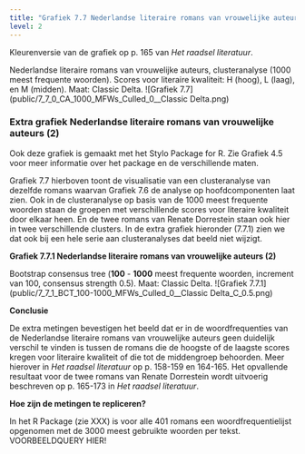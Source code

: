 ```yaml
---
title: "Grafiek 7.7 Nederlandse literaire romans van vrouwelijke auteurs (2)"
level: 2
---
```


Kleurenversie van de grafiek op p. 165 van *Het raadsel literatuur*.

Nederlandse literaire romans van vrouwelijke auteurs, clusteranalyse (1000 meest frequente woorden).
Scores voor literaire kwaliteit: H (hoog), L (laag), en M (midden). Maat: Classic Delta.
![Grafiek 7.7](public/7_7_0_CA_1000_MFWs_Culled_0__Classic Delta.png)

### **Extra grafiek Nederlandse literaire romans van vrouwelijke auteurs (2)**

Ook deze grafiek is gemaakt met het Stylo Package for R. Zie  Grafiek 4.5 voor meer informatie over het package en de verschillende maten.

Grafiek 7.7 hierboven toont de visualisatie van een clusteranalyse van dezelfde romans waarvan Grafiek 7.6 de analyse op hoofdcomponenten laat zien. Ook in de clusteranalyse op basis van de 1000 meest frequente woorden staan de groepen met verschillende scores voor literaire kwaliteit door elkaar heen. En de twee romans van Renate Dorrestein staan ook hier in twee verschillende clusters. In de extra grafiek hieronder (7.7.1) zien we dat ook bij een hele serie aan clusteranalyses dat beeld niet wijzigt.

**Grafiek 7.7.1 Nederlandse literaire romans van vrouwelijke auteurs (2)**

Bootstrap consensus tree (**100** - **1000** meest frequente woorden, increment van 100, consensus strength 0.5). Maat: Classic Delta.
![Grafiek 7.7.1](public/7_7_1_BCT_100-1000_MFWs_Culled_0__Classic Delta_C_0.5.png)


**Conclusie**

De extra metingen bevestigen het beeld dat er in de woordfrequenties van de Nederlandse literaire romans van vrouwelijke auteurs geen duidelijk verschil te vinden is tussen de romans die de hoogste of de laagste scores kregen voor literaire kwaliteit of die tot de middengroep behoorden. Meer hierover in *Het raadsel literatuur* op p. 158-159 en 164-165. Het opvallende resultaat voor de twee romans van Renate Dorrestein wordt uitvoerig beschreven op p. 165-173 in *Het raadsel literatuur*.

**Hoe zijn de metingen te repliceren?**

In het R Package (zie XXX) is voor alle 401 romans een woordfrequentielijst opgenomen met de 3000 meest gebruikte woorden per tekst. VOORBEELDQUERY HIER!
